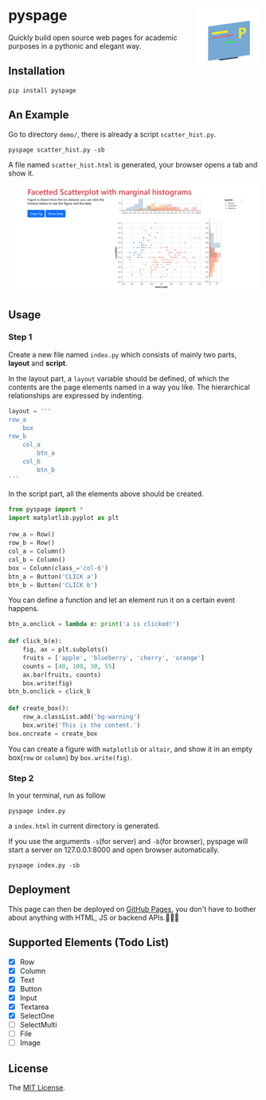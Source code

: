 # pyspage <img src="assets/icon.png" align="right" />

Quickly build open source web pages for academic purposes in a pythonic and elegant way.

## Installation

```shell
pip install pyspage
```

## An Example

Go to directory `demo/`, there is already a script `scatter_hist.py`.

```shell
pyspage scatter_hist.py -sb
```

A file named `scatter_hist.html` is generated, your browser opens a tab and show it.

![demo](assets/screenshot.png)

## Usage

### Step 1

Create a new file named `index.py` which consists of mainly two parts, **layout** and **script**.

In the layout part, a `layout` variable should be defined, of which the contents are the page elements named in a way you like. The hierarchical relationships are expressed by indenting.

```python
layout = '''
row_a
    box
row_b
    col_a
        btn_a
    col_b
        btn_b
'''
```

In the script part, all the elements above should be created.

```python
from pyspage import *
import matplotlib.pyplot as plt

row_a = Row()
row_b = Row()
col_a = Column()
col_b = Column()
box = Column(class_='col-6')
btn_a = Button('CLICK a')
btn_b = Button('CLICK b')
```

You can define a function and let an element run it on a certain event happens.

```python
btn_a.onclick = lambda e: print('a is clicked!')

def click_b(e):
    fig, ax = plt.subplots()
    fruits = ['apple', 'blueberry', 'cherry', 'orange']
    counts = [40, 100, 30, 55]
    ax.bar(fruits, counts)
    box.write(fig)
btn_b.onclick = click_b

def create_box():
    row_a.classList.add('bg-warning')
    box.write('This is the content.')
box.oncreate = create_box
```

You can create a figure with `matplotlib` or `altair`, and show it in an empty box(`row` or `column`) by `box.write(fig)`.

### Step 2

In your terminal, run as follow
```shell
pyspage index.py
```

a `index.html` in current directory is generated. 

If you use the arguments `-s`(for server) and `-b`(for browser), pyspage will start a server on 127.0.0.1:8000 and open browser automatically.

```shell
pyspage index.py -sb
```

## Deployment

This page can then be deployed on [GitHub Pages](https://pages.github.com/), you don't have to bother about anything with HTML, JS or backend APIs.🎉🎉🎉

## Supported Elements (Todo List)

- [x] Row
- [x] Column
- [x] Text
- [x] Button
- [x] Input
- [x] Textarea
- [x] SelectOne
- [ ] SelectMulti
- [ ] File
- [ ] Image

## License
The [MIT License](LICENSE).
